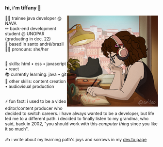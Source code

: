 ### hi, i'm tiffany 👋

<img src="https://github.com/tiffanyrossi/tiffanyrossi/blob/main/457262_m17HCWda.png" align="right" width="300">

👩‍💻 trainee java developer @ NAVA<br />
✏ back-end development student @ UNOPAR (graduating in dec. 22)<br />
📍 based in santo andré/brazil<br />
👩‍🦱 pronouns: she/her<br /><br />

🌟 skills: html • css • javascript • react<br />
📚 currently learning: java • git<br />
🎥 other skills: content creation • audiovisual production<br /><br />

⚡ fun fact: i used to be a video editor/content producer who decided to switch careers. i have always wanted to be a developer, but life led me to a different path. i decided to finally listen to my grandma, who said, back in 2002, "you should work with this *computer thing* since you like it so much".
<br /><br />
✍️ i write about my learning path's joys and sorrows in my <a href="http://dev.to/tiffanyrossi" target="_blank">dev.to page</a>
